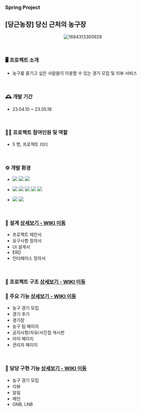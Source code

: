 
<div>
  
### Spring Project 

## [당근농장] 당신 근처의 농구장
<div align="center" cursor="default">

  ![1684313300928](https://github.com/leemyunga/CarrotFarm/assets/104979981/0db70063-4eaf-49fb-9fdf-b4e2ef6d258a)

</div>
<br/>



### 🖥️ 프로젝트 소개
* 농구를 즐기고 싶은 사람들이 이용할 수 있는 경기 모집 및 리뷰 서비스

<br/>

### 🕰️ 개발 기간
* 23.04.10 ~ 23.05.18

<br/>

### ⛹🏻 프로젝트 참여인원 및 역할
* 5 명, 
프로젝트 리더

<br/>

### ⚙️ 개발 환경
* <img src="https://img.shields.io/badge/JAVA-007396?style=for-the-badge&logo=java&logoColor=white"> <img src="https://img.shields.io/badge/Spring-6DB33F?style=for-the-badge&logo=Spring&logoColor=white"> <img src="https://img.shields.io/badge/mariaDB-003545?style=for-the-badge&logo=mariaDB&logoColor=white">

* <img src="https://img.shields.io/badge/javascript-F7DF1E?style=for-the-badge&logo=javascript&logoColor=black"> <img src="https://img.shields.io/badge/jquery-0769AD?style=for-the-badge&logo=jquery&logoColor=white"> <img src="https://img.shields.io/badge/html-E34F26?style=for-the-badge&logo=html5&logoColor=white"> <img src="https://img.shields.io/badge/css-1572B6?style=for-the-badge&logo=css3&logoColor=white"> <img src="https://img.shields.io/badge/bootstrap-7952B3?style=for-the-badge&logo=bootstrap&logoColor=white">
 
* <img src="https://img.shields.io/badge/github-181717?style=for-the-badge&logo=github&logoColor=white"> <img src="https://img.shields.io/badge/apache tomcat-F8DC75?style=for-the-badge&logo=apachetomcat&logoColor=white">
     
<br/>

### 📑 설계     <a href="/leemyunga/CarrotFarm/wiki/design" >상세보기 - WIKI 이동</a>
* 프로젝트 제안서
* 요구사항 정의서
* UI 설계서
* ERD
* 인터페이스 정의서
<br/>

### 🌳 프로젝트 구조     <a href="/leemyunga/CarrotFarm/wiki/Structure" >상세보기 - WIKI 이동</a>

### 📌 주요 기능     <a href="/leemyunga/CarrotFarm/wiki/MainService" >상세보기 - WIKI 이동</a>
*  농구 경기 모집
*  경기 후기
*  경기장
*  농구 팀 페이지
*  공지사항/자유/사진첩 게시판
*  마이 페이지
*  관리자 페이지

<br/>

### 📌 담당 구현 기능     <a href="/leemyunga/CarrotFarm/wiki/MyService" >상세보기 - WIKI 이동</a>
*  농구 경기 모집
*  리뷰 
*  알림
*  메인
*  GNB, LNB


